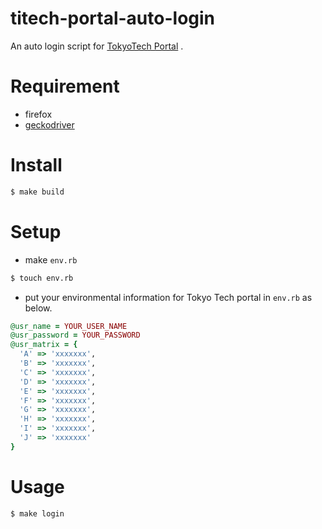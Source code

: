 # titech-portal-auto-login

An auto login script for [TokyoTech Portal](http://portal.titech.ac.jp/) .

# Requirement

- firefox
- [geckodriver](https://github.com/mozilla/geckodriver/releases)

# Install

```sh
$ make build
```

# Setup

- make `env.rb`

```sh
$ touch env.rb
```

-  put your environmental information for Tokyo Tech portal in `env.rb` as below.

```ruby
@usr_name = YOUR_USER_NAME
@usr_password = YOUR_PASSWORD
@usr_matrix = {
  'A' => 'xxxxxxx',
  'B' => 'xxxxxxx',
  'C' => 'xxxxxxx',
  'D' => 'xxxxxxx',
  'E' => 'xxxxxxx',
  'F' => 'xxxxxxx',
  'G' => 'xxxxxxx',
  'H' => 'xxxxxxx',
  'I' => 'xxxxxxx',
  'J' => 'xxxxxxx'
}
```

# Usage

```sh
$ make login
```
